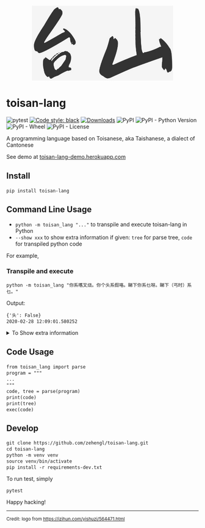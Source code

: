 <div align="center">
    <img src="https://raw.githubusercontent.com/zehengl/toisan-lang/master/logo.jpg" alt="taishan" height="196">
</div>

# toisan-lang

![pytest](https://github.com/zehengl/toisan-lang/workflows/pytest/badge.svg?branch=master)
[![Code style: black](https://img.shields.io/badge/code%20style-black-000000.svg)](https://github.com/ambv/black)
[![Downloads](https://pepy.tech/badge/toisan-lang)](https://pepy.tech/project/toisan-lang)
![PyPI](https://img.shields.io/pypi/v/toisan-lang)
![PyPI - Python Version](https://img.shields.io/pypi/pyversions/toisan-lang)
![PyPI - Wheel](https://img.shields.io/pypi/wheel/toisan-lang)
![PyPI - License](https://img.shields.io/pypi/l/toisan-lang)

A programming language based on Toisanese, aka Taishanese, a dialect of Cantonese

See demo at [toisan-lang-demo.herokuapp.com](https://toisan-lang-demo.herokuapp.com/)

## Install

    pip install toisan-lang

## Command Line Usage

- `python -m toisan_lang "..."` to transpile and execute toisan-lang in Python
- `--show xxx` to show extra information if given: `tree` for parse tree, `code` for transpiled python code

For example,

### Transpile and execute

    python -m toisan_lang "你系嚿叉烧。你个头系假咯。睇下你系乜呀。睇下（丐时）系乜。"

Output:

```
{'头': False}
2020-02-28 12:09:01.580252
```

<details>
<summary>To Show extra information</summary>

    python -m toisan_lang "你系嚿叉烧。你个头系假咯。睇下你系乜呀。睇下（丐时）系乜。" --show tree code

Output:

```

Parse Tree:
(START
  (begin_program (begin_scope))
  (block
    (statement (st_assign
      (var_list (var (variable_ref '你'))) '系'
      (exp_list (exp (dict_init '嚿叉烧'))))) '。'
    (statement (st_assign
      (var_list (var (variable_ref '你' '个' '头'))) '系'
      (exp_list (exp (constant (boolean '假')))))) '咯' '。'
    (statement (st_print '睇下'
      (var (variable_ref '你')) '系乜')) '呀' '。'
    (statement (st_print '睇下'
      (adjusted_exp '（'
        (exp (now '丐时')) '）') '系乜')) '。')
  (end_program (end_scope)))

Transpiled Python Code:
from datetime import datetime

def main():
    你 = dict()
    你['头'] = False
    print( 你 )
    print( ( datetime.now() ) )

if __name__ == '__main__':
    main()

{'头': False}
2020-03-03 22:26:13.549966
```

</details>

## Code Usage

    from toisan_lang import parse
    program = """
    ...
    """
    code, tree = parse(program)
    print(code)
    print(tree)
    exec(code)

## Develop

    git clone https://github.com/zehengl/toisan-lang.git
    cd toisan-lang
    python -m venv venv
    source venv/bin/activate
    pip install -r requirements-dev.txt

To run test, simply

    pytest

Happy hacking!

<hr>

<sup>Credit: logo from https://izihun.com/yishuzi/564471.html</sup>
